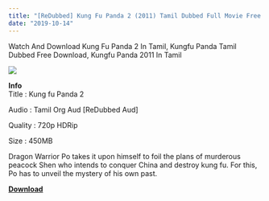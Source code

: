 ```yaml
---
title: "[ReDubbed] Kung Fu Panda 2 (2011) Tamil Dubbed Full Movie Free Download"
date: "2019-10-14"
---
```


Watch And Download Kung Fu Panda 2 In Tamil, Kungfu Panda Tamil Dubbed Free Download, Kungfu Panda 2011 In Tamil

[![](https://1.bp.blogspot.com/-n2TSWO5PmDc/XaSVax_8cLI/AAAAAAAACL4/L9mLLczplvsRXMKLF1GXbE43ybvE0g6MgCLcBGAsYHQ/s320/Screenshot_2019-10-14-07-09-29.jpg)](https://1.bp.blogspot.com/-n2TSWO5PmDc/XaSVax_8cLI/AAAAAAAACL4/L9mLLczplvsRXMKLF1GXbE43ybvE0g6MgCLcBGAsYHQ/s1600/Screenshot_2019-10-14-07-09-29.jpg)

**Info**  
Title : Kung fu Panda 2

Audio : Tamil Org Aud \[ReDubbed Aud\]

Quality : 720p HDRip

Size : 450MB

Dragon Warrior Po takes it upon himself to foil the plans of murderous peacock Shen who intends to conquer China and destroy kung fu. For this, Po has to unveil the mystery of his own past.

**[Download](https://toonsouthindia.xyz/redubbed-kung-fu-panda-2-2011-tamil-dubbed-full-movie-free-download/)**
